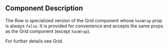 ## Component Description

The Row is specialized version of the Grid component whose `hasWrap` prop is
always `false`. It is provided for convenience and accepts the same props as the
Grid component (except `hasWrap`).

For further details see Grid.

